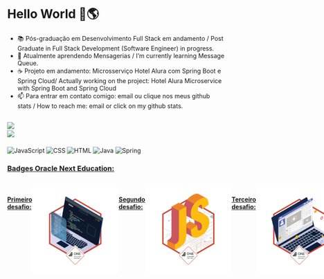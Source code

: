 <h1> Hello World 👋🌎 </h1>

- 📚 Pós-graduação em Desenvolvimento Full Stack em andamento / Post Graduate in Full Stack Development (Software Engineer) in progress.
- 🌱 Atualmente aprendendo Mensagerias / I’m currently learning Message Queue.
- ☕ Projeto em andamento: Microsserviço Hotel Alura com Spring Boot e Spring Cloud/ Actually working on the project: Hotel Alura Microservice with Spring Boot and Spring Cloud
- 📫 Para entrar em contato comigo: email ou clique nos meus github stats / How to reach me: email or click on my github stats.

##

<div>
  <a href="https://www.linkedin.com/in/menezesguilherme/">
  <img height = "160em" src="https://github-readme-stats-indol-psi-74.vercel.app/api?username=guipmenezes&show-icons=true&theme=dark&include_all_commits=true&count_private=true"/>
  <br>
  <img height = "160em" src="https://github-readme-stats.vercel.app/api/top-langs/?username=guipmenezes&layout=compact&langs_count=16&theme=dark"/>
</div>   
  
  <div style="display: inline-block"><br>
    <img align="center" alt="JavaScript" heigth="30" width="40" src="https://cdn.jsdelivr.net/gh/devicons/devicon/icons/javascript/javascript-original.svg"/>
    <img align="center" alt="CSS" heigth="50" width="50" src="https://cdn.jsdelivr.net/gh/devicons/devicon/icons/css3/css3-original.svg"/>
    <img align="center" alt="HTML" heigth="50" width="50" src="https://cdn.jsdelivr.net/gh/devicons/devicon/icons/html5/html5-original.svg"/>
    <img align="center" alt="Java" height="50" width="50" src="https://cdn.jsdelivr.net/gh/devicons/devicon/icons/java/java-original-wordmark.svg" />
    <img align="center" alt="Spring" height="50" width="50" src="https://cdn.jsdelivr.net/gh/devicons/devicon/icons/spring/spring-original.svg" />
  </div>
  
  <h3>Badges Oracle Next Education:</h3>
  <br>
  <div style="display: flex"><br>
    <h4>Primeiro desafio:</h4>
    <img align="center" height="200" width="200" src="badge-sprint1.png"/>
    <h4>Segundo desafio:</h4>
    <img align="center" height="200em" width="200em" src="badge-sprint2.png"/>
    <h4>Terceiro desafio:</h4>
    <img align="center" heigth="200em" width="200em" src="badge-sprint-frontend.png"/>
    <h4>Quarto desafio:</h4>
    <img align="center" heigth="200em" width="200em" src="badge-sprint-ecommerce-alurageek.png"/>
    <h4>Quinto desafio:</h4>
    <img align="center" heigth="200em" width="200em" src="badge-java-sprint-1.png"/>
    <h4>Sexto desafio:</h4>
    <img align="center" height="200em" width="200em" src="badge-java-sprint-2.png"/>
  </div>
